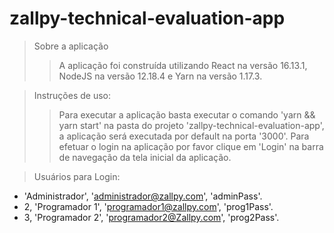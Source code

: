 # zallpy-technical-evaluation-app

> Sobre a aplicação
>> A aplicação foi construída utilizando React na versão 16.13.1, NodeJS na versão 12.18.4 e Yarn na versão 1.17.3.

> Instruções de uso: 
>> Para executar a aplicação basta executar o comando 'yarn && yarn start' na pasta do projeto 'zallpy-technical-evaluation-app', a aplicação será executada por default na porta '3000'.
Para efetuar o login na aplicação por favor clique em 'Login' na barra de navegação da tela inicial da aplicação.

> Usuários para Login:
- 'Administrador', 'administrador@zallpy.com', 'adminPass'.
- 2, 'Programador 1', 'programador1@zallpy.com', 'prog1Pass'.
- 3, 'Programador 2', 'programador2@Zallpy.com', 'prog2Pass'.